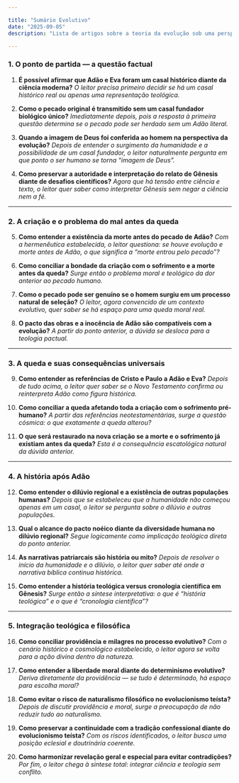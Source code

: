 ```yaml
---

title: "Sumário Evolutivo"
date: "2025-09-05"
description: "Lista de artigos sobre a teoria da evolução sob uma perspectiva teológica reformada"

---
```


### **1. O ponto de partida — a questão factual**

1. **É possível afirmar que Adão e Eva foram um casal histórico diante da ciência moderna?**
   *O leitor precisa primeiro decidir se há um casal histórico real ou apenas uma representação teológica.*

2. **Como o pecado original é transmitido sem um casal fundador biológico único?**
   *Imediatamente depois, pois a resposta à primeira questão determina se o pecado pode ser herdado sem um Adão literal.*

3. **Quando a imagem de Deus foi conferida ao homem na perspectiva da evolução?**
   *Depois de entender o surgimento da humanidade e a possibilidade de um casal fundador, o leitor naturalmente pergunta em que ponto o ser humano se torna “imagem de Deus”.*

4. **Como preservar a autoridade e interpretação do relato de Gênesis diante de desafios científicos?**
   *Agora que há tensão entre ciência e texto, o leitor quer saber como interpretar Gênesis sem negar a ciência nem a fé.*

---

### **2. A criação e o problema do mal antes da queda**

5. **Como entender a existência da morte antes do pecado de Adão?**
   *Com a hermenêutica estabelecida, o leitor questiona: se houve evolução e morte antes de Adão, o que significa a “morte entrou pelo pecado”?*

6. **Como conciliar a bondade da criação com o sofrimento e a morte antes da queda?**
   *Surge então o problema moral e teológico da dor anterior ao pecado humano.*

7. **Como o pecado pode ser genuíno se o homem surgiu em um processo natural de seleção?**
   *O leitor, agora convencido de um contexto evolutivo, quer saber se há espaço para uma queda moral real.*

8. **O pacto das obras e a inocência de Adão são compatíveis com a evolução?**
   *A partir do ponto anterior, a dúvida se desloca para a teologia pactual.*

---

### **3. A queda e suas consequências universais**

9. **Como entender as referências de Cristo e Paulo a Adão e Eva?**
   *Depois de tudo acima, o leitor quer saber se o Novo Testamento confirma ou reinterpreta Adão como figura histórica.*

10. **Como conciliar a queda afetando toda a criação com o sofrimento pré-humano?**
    *A partir das referências neotestamentárias, surge a questão cósmica: o que exatamente a queda alterou?*

11. **O que será restaurado na nova criação se a morte e o sofrimento já existiam antes da queda?**
    *Esta é a consequência escatológica natural da dúvida anterior.*

---

### **4. A história após Adão**

12. **Como entender o dilúvio regional e a existência de outras populações humanas?**
    *Depois que se estabeleceu que a humanidade não começou apenas em um casal, o leitor se pergunta sobre o dilúvio e outras populações.*

13. **Qual o alcance do pacto noéico diante da diversidade humana no dilúvio regional?**
    *Segue logicamente como implicação teológica direta do ponto anterior.*

14. **As narrativas patriarcais são história ou mito?**
    *Depois de resolver o início da humanidade e o dilúvio, o leitor quer saber até onde a narrativa bíblica continua histórica.*

15. **Como entender a história teológica versus cronologia científica em Gênesis?**
    *Surge então a síntese interpretativa: o que é “história teológica” e o que é “cronologia científica”?*

---

### **5. Integração teológica e filosófica**

16. **Como conciliar providência e milagres no processo evolutivo?**
    *Com o cenário histórico e cosmológico estabelecido, o leitor agora se volta para a ação divina dentro da natureza.*

17. **Como entender a liberdade moral diante do determinismo evolutivo?**
    *Deriva diretamente da providência — se tudo é determinado, há espaço para escolha moral?*

18. **Como evitar o risco de naturalismo filosófico no evolucionismo teísta?**
    *Depois de discutir providência e moral, surge a preocupação de não reduzir tudo ao naturalismo.*

19. **Como preservar a continuidade com a tradição confessional diante do evolucionismo teísta?**
    *Com os riscos identificados, o leitor busca uma posição eclesial e doutrinária coerente.*

20. **Como harmonizar revelação geral e especial para evitar contradições?**
    *Por fim, o leitor chega à síntese total: integrar ciência e teologia sem conflito.*
